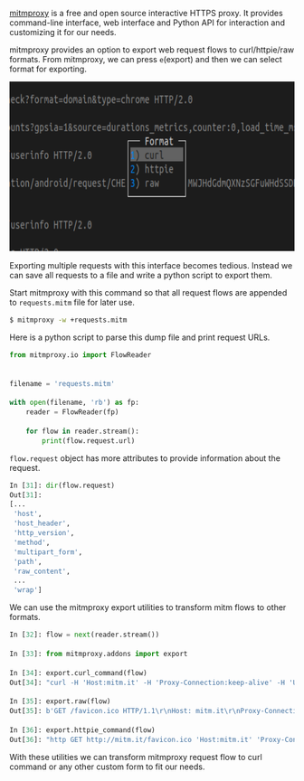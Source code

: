<!--
.. title: Parsing & Transforming mitmproxy Request Flows
.. slug: parsing-and-transforming-mitmproxy-request-flows
.. date: 2018-08-11 21:21:21 UTC+06:30
.. tags: python
.. category:
.. link:
.. description: How to convert mitmproxy request dump to curl commands or any other custom formats.
.. type: text
-->

[mitmproxy][mitmproxy] is a free and open source interactive HTTPS proxy. It provides command-line interface, web interface and Python API for interaction and customizing it for our needs.

mitmproxy provides an option to export web request flows to curl/httpie/raw formats. From mitmproxy, we can press `e`(export) and then we can select format for exporting.

<p align="center">
<img src="/images/mitm-curl.png"  height="300px" width="600" />
</p>

Exporting multiple requests with this interface becomes tedious. Instead we can save all requests to a file and write a python script to export them.

Start mitmproxy with this command so that all request flows are appended to `requests.mitm` file for later use.

```sh
$ mitmproxy -w +requests.mitm
```

Here is a python script to parse this dump file and print request URLs.

```py
from mitmproxy.io import FlowReader


filename = 'requests.mitm'

with open(filename, 'rb') as fp:
    reader = FlowReader(fp)

    for flow in reader.stream():
        print(flow.request.url)
```

`flow.request` object has more attributes to provide information about the request.

```py
In [31]: dir(flow.request)
Out[31]:
[...
 'host',
 'host_header',
 'http_version',
 'method',
 'multipart_form',
 'path',
 'raw_content',
 ...
 'wrap']
```

We can use the mitmproxy export utilities to transform mitm flows to other formats.


```py
In [32]: flow = next(reader.stream())

In [33]: from mitmproxy.addons import export

In [34]: export.curl_command(flow)
Out[34]: "curl -H 'Host:mitm.it' -H 'Proxy-Connection:keep-alive' -H 'User-Agent:Mozilla/5.0 (X11; Linux x86_64) AppleWebKit/537.36 (KHTML, like Gecko) Chrome/67.0.3396.99 Safari/537.36' -H 'DNT:1' -H 'Accept:image/webp,image/apng,image/*,*/*;q=0.8' -H 'Referer:http://mitm.it/' -H 'Accept-Encoding:gzip, deflate' -H 'Accept-Language:en-US,en;q=0.9,ms;q=0.8,te;q=0.7' -H 'content-length:0' 'http://mitm.it/favicon.ico'"

In [35]: export.raw(flow)
Out[35]: b'GET /favicon.ico HTTP/1.1\r\nHost: mitm.it\r\nProxy-Connection: keep-alive\r\nUser-Agent: Mozilla/5.0 (X11; Linux x86_64) AppleWebKit/537.36 (KHTML, like Gecko) Chrome/67.0.3396.99 Safari/537.36\r\nDNT: 1\r\nAccept: image/webp,image/apng,image/*,*/*;q=0.8\r\nReferer: http://mitm.it/\r\nAccept-Encoding: gzip, deflate\r\nAccept-Language: en-US,en;q=0.9,ms;q=0.8,te;q=0.7\r\n\r\n'

In [36]: export.httpie_command(flow)
Out[36]: "http GET http://mitm.it/favicon.ico 'Host:mitm.it' 'Proxy-Connection:keep-alive' 'User-Agent:Mozilla/5.0 (X11; Linux x86_64) AppleWebKit/537.36 (KHTML, like Gecko) Chrome/67.0.3396.99 Safari/537.36' 'DNT:1' 'Accept:image/webp,image/apng,image/*,*/*;q=0.8' 'Referer:http://mitm.it/' 'Accept-Encoding:gzip, deflate' 'Accept-Language:en-US,en;q=0.9,ms;q=0.8,te;q=0.7' 'content-length:0'"
```

With these utilities we can transform mitmproxy request flow to curl command or any other custom form to fit our needs.


[mitmproxy]: https://mitmproxy.org/
